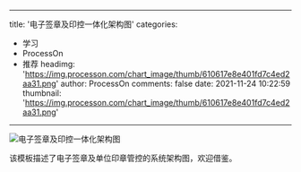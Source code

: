 
---
title: '电子签章及印控一体化架构图'
categories: 
 - 学习
 - ProcessOn
 - 推荐
headimg: 'https://img.processon.com/chart_image/thumb/610617e8e401fd7c4ed2aa31.png'
author: ProcessOn
comments: false
date: 2021-11-24 10:22:59
thumbnail: 'https://img.processon.com/chart_image/thumb/610617e8e401fd7c4ed2aa31.png'
---

<div>   
<img class="thumb" alt="电子签章及印控一体化架构图" src="https://img.processon.com/chart_image/thumb/610617e8e401fd7c4ed2aa31.png" referrerpolicy="no-referrer">
<p>该模板描述了电子签章及单位印章管控的系统架构图，欢迎借鉴。</p>  
</div>
            